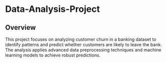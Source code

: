 # Data-Analysis-Project
## Overview
This project focuses on analyzing customer churn in a banking dataset to identify patterns and predict whether customers are likely to leave the bank. The analysis applies advanced data preprocessing techniques and machine learning models to achieve robust predictions.
